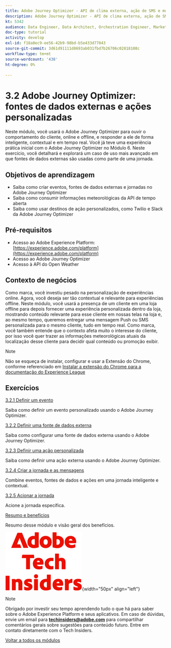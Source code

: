 ```yaml
---
title: Adobe Journey Optimizer - API de clima externa, ação de SMS e muito mais
description: Adobe Journey Optimizer - API de clima externa, ação de SMS e muito mais
kt: 5342
audience: Data Engineer, Data Architect, Orchestration Engineer, Marketer
doc-type: tutorial
activity: develop
exl-id: f18a0ec9-ee56-42b9-98bd-b5e433d77043
source-git-commit: 3d61d91111d8693ab031fbd7b26706c02818108c
workflow-type: tm+mt
source-wordcount: '438'
ht-degree: 0%

---
```


# 3.2 Adobe Journey Optimizer: fontes de dados externas e ações personalizadas

Neste módulo, você usará o Adobe Journey Optimizer para ouvir o comportamento do cliente, online e offline, e responder a ele de forma inteligente, contextual e em tempo real. Você já teve uma experiência prática inicial com o Adobe Journey Optimizer no Módulo 6. Neste exercício, você detalhará e explorará um caso de uso mais avançado em que fontes de dados externas são usadas como parte de uma jornada.

## Objetivos de aprendizagem

- Saiba como criar eventos, fontes de dados externas e jornadas no Adobe Journey Optimizer
- Saiba como consumir informações meteorológicas da API de tempo aberta
- Saiba como usar destinos de ação personalizados, como Twilio e Slack da Adobe Journey Optimizer

## Pré-requisitos

- Acesso ao Adobe Experience Platform: [https://experience.adobe.com/platform](https://experience.adobe.com/platform)
- Acesso ao Adobe Journey Optimizer
- Acesso à API do Open Weather

## Contexto de negócios

Como marca, você investiu pesado na personalização de experiências online. Agora, você deseja ser tão contextual e relevante para experiências offline.
Neste módulo, você usará a presença de um cliente em uma loja offline para depois fornecer uma experiência personalizada dentro da loja, mostrando conteúdo relevante para esse cliente em nossas telas na loja e, ao mesmo tempo, queremos entregar uma mensagem Push ou SMS personalizada para o mesmo cliente, tudo em tempo real.
Como marca, você também entende que o contexto afeta muito o interesse do cliente, por isso você quer trazer as informações meteorológicas atuais da localização desse cliente para decidir qual conteúdo ou promoção exibir.

>[!NOTE]
>
>Não se esqueça de instalar, configurar e usar a Extensão do Chrome, conforme referenciado em [Instalar a extensão do Chrome para a documentação do Experience League](../../../getting-started/gettingstarted/ex1.md)

## Exercícios

[3.2.1 Definir um evento](./ex1.md)

Saiba como definir um evento personalizado usando o Adobe Journey Optimizer.

[3.2.2 Definir uma fonte de dados externa](./ex2.md)

Saiba como configurar uma fonte de dados externa usando o Adobe Journey Optimizer.

[3.2.3 Definir uma ação personalizada](./ex3.md)

Saiba como definir uma ação externa usando o Adobe Journey Optimizer.

[3.2.4 Criar a jornada e as mensagens](./ex4.md)

Combine eventos, fontes de dados e ações em uma jornada inteligente e contextual.

[3.2.5 Acionar a jornada](./ex5.md)

Acione a jornada específica.

[Resumo e benefícios](./summary.md)

Resumo desse módulo e visão geral dos benefícios.

![Informantes técnicos](./../../../../assets/images/techinsiders.png){width="50px" align="left"}

>[!NOTE]
>
>Obrigado por investir seu tempo aprendendo tudo o que há para saber sobre o Adobe Experience Platform e seus aplicativos. Em caso de dúvidas, envie um email para **techinsiders@adobe.com** para compartilhar comentários gerais sobre sugestões para conteúdo futuro. Entre em contato diretamente com o Tech Insiders.

[Voltar a todos os módulos](./../../../../overview.md)
